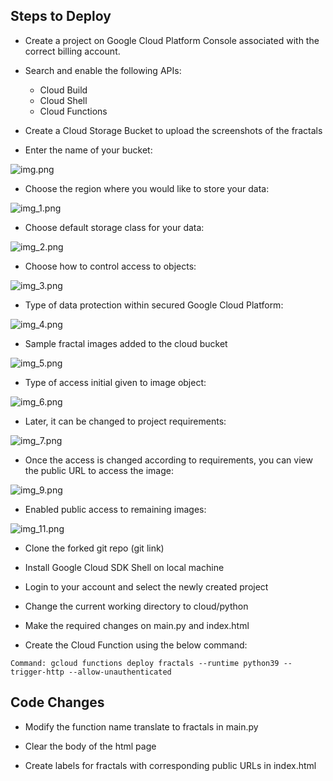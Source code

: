 ## Steps to Deploy

- Create a project on Google Cloud Platform Console associated with the correct billing account.
- Search and enable the following APIs:
    - Cloud Build
    - Cloud Shell
    - Cloud Functions
- Create a Cloud Storage Bucket to upload the screenshots of the fractals <!-- Add screenshots and highlight access selection-->

- Enter the name of your bucket:

![img.png](docs/img.png)

- Choose the region where you would like to store your data:

![img_1.png](docs/img_1.png)

- Choose default storage class for your data:

![img_2.png](docs/img_2.png)

- Choose how to control access to objects:

![img_3.png](docs/img_3.png)

- Type of data protection within secured Google Cloud Platform:

![img_4.png](docs/img_4.png)

- Sample fractal images added to the cloud bucket

![img_5.png](docs/img_5.png)

- Type of access initial given to image object:

![img_6.png](docs/img_6.png)

- Later, it can be changed to project requirements:

![img_7.png](docs/img_7.png)

- Once the access is changed according to requirements, you can view the public URL to access the image:

![img_9.png](docs/img_9.png)

- Enabled public access to remaining images:

![img_11.png](docs/img_11.png)

- Clone the forked git repo (git link)

- Install Google Cloud SDK Shell on local machine

- Login to your account and select the newly created project

- Change the current working directory to cloud/python

- Make the required changes on main.py and index.html

- Create the Cloud Function using the below command:

`Command: gcloud functions deploy fractals --runtime python39 --trigger-http --allow-unauthenticated`

## Code Changes 

- Modify the function name translate to fractals in main.py

- Clear the body of the html page

- Create labels for fractals with corresponding public URLs in index.html
